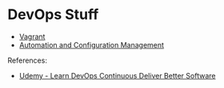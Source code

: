# DevOps Stuff

- [Vagrant](./vagrant/index.md)
- [Automation and Configuration Management](./automation-configuration-management/index.md)

References:

- [Udemy - Learn DevOps Continuous Deliver Better Software](https://www.udemy.com/learn-devops-continuously-deliver-better-software)
